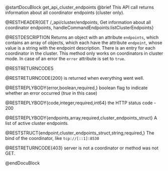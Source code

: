 @startDocuBlock get_api_cluster_endpoints
@brief This API call returns information about all coordinator endpoints (cluster only).

@RESTHEADER{GET /_api/cluster/endpoints, Get information about all coordinator endpoints, handleCommandEndpoints:listClusterEndpoints}

@RESTDESCRIPTION 
Returns an object with an attribute `endpoints`, which contains an
array of objects, which each have the attribute `endpoint`, whose value
is a string with the endpoint description. There is an entry for each
coordinator in the cluster. This method only works on coordinators in
cluster mode. In case of an error the `error` attribute is set to
`true`.

@RESTRETURNCODES

@RESTRETURNCODE{200} is returned when everything went well.

@RESTREPLYBODY{error,boolean,required,}
boolean flag to indicate whether an error occurred (*true* in this case)

@RESTREPLYBODY{code,integer,required,int64}
the HTTP status code - 200

@RESTREPLYBODY{endpoints,array,required,cluster_endpoints_struct}
A list of active cluster endpoints.

@RESTSTRUCT{endpoint,cluster_endpoints_struct,string,required,}
The bind of the coordinator, like `tcp://[::1]:8530`

@RESTRETURNCODE{403} server is not a coordinator or method was not GET.

@endDocuBlock
